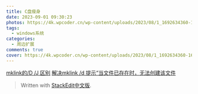 ```yaml
---
title: C盘瘦身
date: 2023-09-01 09:30:23
photos: https://4k.wpcoder.cn/wp-content/uploads/2023/08/1_1692634360-1600x900.png
tags: 
  - windows系统
categories:     
  - 周边扩展
comments: true
cover: https://4k.wpcoder.cn/wp-content/uploads/2023/08/1_1692634360-1600x900.png
---
```


[mklink的/D /J 区别](https://blog.csdn.net/notback/article/details/73604292) [解决mklink /d 提示“当文件已存在时，无法创建该文件](https://zhuanlan.zhihu.com/p/604764869)

> Written with [StackEdit中文版](https://stackedit.cn/).

